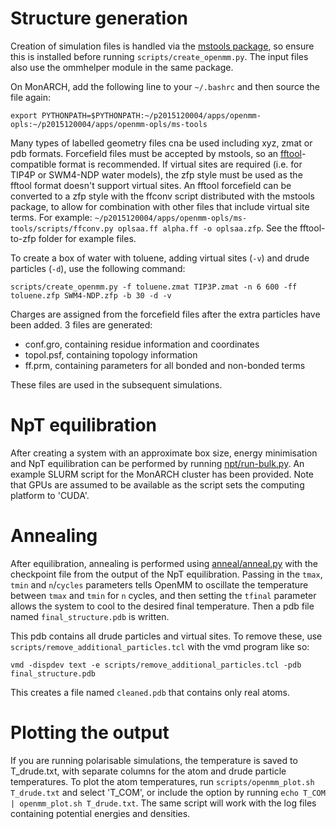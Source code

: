 # Structure generation

Creation of simulation files is handled via the [mstools package](https://github.com/z-gong/ms-tools),
so ensure this is installed before running `scripts/create_openmm.py`. The input files also use the ommhelper module in the same package.

On MonARCH, add the following line to your `~/.bashrc` and then source the file again:
```
export PYTHONPATH=$PYTHONPATH:~/p2015120004/apps/openmm-opls:~/p2015120004/apps/openmm-opls/ms-tools
```

Many types of labelled geometry files cna be used including xyz, zmat or pdb formats. Forcefield files must be accepted by mstools, so an [fftool](https://github.com/paduagroup/fftool)-compatible format is recommended. If virtual sites are
required (i.e. for TIP4P or SWM4-NDP water models), the zfp style must be used as the fftool format doesn't support virtual sites.
An fftool forcefield can be converted to a zfp style with the ffconv script distributed with the mstools package, to allow for combination with other files that include virtual site terms. For example: `~/p2015120004/apps/openmm-opls/ms-tools/scripts/ffconv.py oplsaa.ff alpha.ff -o oplsaa.zfp`. See the fftool-to-zfp folder for example files.

To create a box of water with toluene, adding virtual sites (`-v`) and drude particles (`-d`), use the following command:
```
scripts/create_openmm.py -f toluene.zmat TIP3P.zmat -n 6 600 -ff toluene.zfp SWM4-NDP.zfp -b 30 -d -v
```

Charges are assigned from the forcefield files after the extra particles have been added. 3 files are generated:

- conf.gro, containing residue information and coordinates
- topol.psf, containing topology information
- ff.prm, containing parameters for all bonded and non-bonded terms

These files are used in the subsequent simulations.

# NpT equilibration

After creating a system with an approximate box size, energy minimisation and NpT equilibration can be performed by running [npt/run-bulk.py](npt/run-bulk.py). 
An example SLURM script for the MonARCH cluster has been provided. Note that GPUs are assumed to be available as the script sets the computing platform to 'CUDA'.

# Annealing

After equilibration, annealing is performed using [anneal/anneal.py](anneal/anneal.py) with the checkpoint file from the output of the NpT equilibration. Passing in the `tmax`, `tmin` and `n`/`cycles` parameters tells OpenMM to oscillate the temperature between `tmax` and `tmin` for `n` cycles, and then setting the `tfinal` parameter allows the system to cool to the desired final temperature. Then a pdb file named `final_structure.pdb` is written.

This pdb contains all drude particles and virtual sites. To remove these, use `scripts/remove_additional_particles.tcl` with the vmd program like so:
```
vmd -dispdev text -e scripts/remove_additional_particles.tcl -pdb final_structure.pdb
```
This creates a file named `cleaned.pdb` that contains only real atoms.

# Plotting the output

If you are running polarisable simulations, the temperature is saved to T_drude.txt, with separate columns for the atom and drude particle temperatures. To plot the atom temperatures, run `scripts/openmm_plot.sh T_drude.txt` and select 'T_COM', or include the option by running `echo T_COM | openmm_plot.sh T_drude.txt`. The same script will work with the log files containing potential energies and densities.

